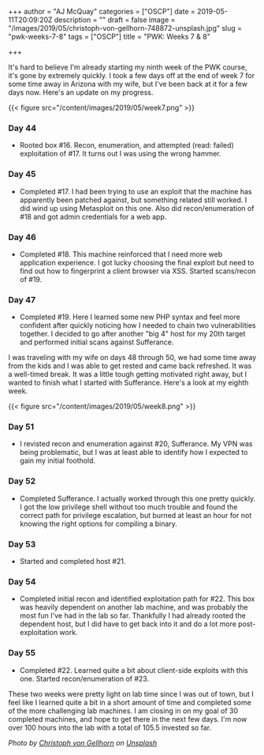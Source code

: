 +++
author = "AJ McQuay"
categories = ["OSCP"]
date = 2019-05-11T20:09:20Z
description = ""
draft = false
image = "/images/2019/05/christoph-von-gellhorn-748872-unsplash.jpg"
slug = "pwk-weeks-7-8"
tags = ["OSCP"]
title = "PWK: Weeks 7 & 8"

+++

It's hard to believe I'm already starting my ninth week of the PWK course, it's gone by extremely quickly. I took a few days off at the end of week 7 for some time away in Arizona with my wife, but I've been back at it for a few days now. Here's an update on my progress.

{{< figure src="/content/images/2019/05/week7.png" >}}

### Day 44

* Rooted box #16. Recon, enumeration, and attempted (read: failed) exploitation of #17. It turns out I was using the wrong hammer.

### Day 45

* Completed #17. I had been trying to use an exploit that the machine has apparently been patched against, but something related still worked. I did wind up using Metasploit on this one. Also did recon/enumeration of #18 and got admin credentials for a web app.

### Day 46

* Completed #18. This machine reinforced that I need more web application experience. I got lucky choosing the final exploit but need to find out how to fingerprint a client browser via XSS. Started scans/recon of #19.

### Day 47

* Completed #19. Here I learned some new PHP syntax and feel more confident after quickly noticing how I needed to chain two vulnerabilities together. I decided to go after another "big 4" host for my 20th target and performed initial scans against Sufferance.

I was traveling with my wife on days 48 through 50, we had some time away from the kids and I was able to get rested and came back refreshed. It was a well-timed break. It was a little tough getting motivated right away, but I wanted to finish what I started with Sufferance. Here's a look at my eighth week.

{{< figure src="/content/images/2019/05/week8.png" >}}

### Day 51

* I revisted recon and enumeration against #20, Sufferance. My VPN was being problematic, but I was at least able to identify how I expected to gain my initial foothold.

### Day 52

* Completed Sufferance. I actually worked through this one pretty quickly. I got the low privilege shell without too much trouble and found the correct path for privilege escalation, but burned at least an hour for not knowing the right options for compiling a binary.

### Day 53

* Started and completed host #21.

### Day 54

* Completed initial recon and identified exploitation path for #22. This box was heavily dependent on another lab machine, and was probably the most fun I've had in the lab so far. Thankfully I had already rooted the dependent host, but I did have to get back into it and do a lot more post-exploitation work.

### Day 55

* Completed #22. Learned quite a bit about client-side exploits with this one. Started recon/enumeration of #23.

These two weeks were pretty light on lab time since I was out of town, but I feel like I learned quite a bit in a short amount of time and completed some of the more challenging lab machines. I am closing in on my goal of 30 completed machines, and hope to get there in the next few days. I'm now over 100 hours into the lab with a total of 105.5 invested so far.

_Photo by [Christoph von Gellhorn](https://unsplash.com/photos/kjA82leKmJc?utm_source=unsplash&utm_medium=referral&utm_content=creditCopyText) on [Unsplash](https://unsplash.com/search/photos/arizona?utm_source=unsplash&utm_medium=referral&utm_content=creditCopyText)_

